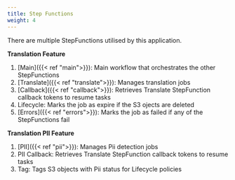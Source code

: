 ```yaml
---
title: Step Functions
weight: 4
---
```


<!--
Copyright Amazon.com, Inc. or its affiliates. All Rights Reserved.
SPDX-License-Identifier: MIT-0
-->

There are multiple StepFunctions utilised by this application.

**Translation Feature**
1. [Main]({{< ref "main">}}): Main workflow that orchestrates the other StepFunctions
2. [Translate]({{< ref "translate">}}): Manages translation jobs
3. [Callback]({{< ref "callback">}}): Retrieves Translate StepFunction callback tokens to resume tasks
4. Lifecycle: Marks the job as expire if the S3 ojects are deleted
5. [Errors]({{< ref "errors">}}): Marks the job as failed if any of the StepFunctions fail

**Translation PII Feature**
1. [PII]({{< ref "pii">}}): Manages Pii detection jobs
2. PII Callback: Retrieves Translate StepFunction callback tokens to resume tasks
3. Tag: Tags S3 objects with Pii status for Lifecycle policies

